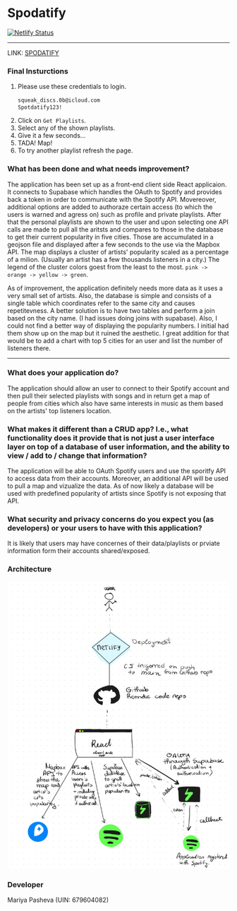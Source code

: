 # Spodatify

[![Netlify Status](https://api.netlify.com/api/v1/badges/ea87ce8f-b21a-46be-b61c-18bed66891fc/deploy-status)](https://app.netlify.com/sites/snazzy-liger-6fc261/deploys)

---
LINK: [SPODATIFY](https://snazzy-liger-6fc261.netlify.app/)


### Final Insturctions 
1. Please use these credentials to login.
    ```
    squeak_discs.0b@icloud.com
    Spotdatify123!
    ```
2. Click on `Get Playlists`.
3. Select any of the shown playlists.
4. Give it a few seconds...
5. TADA! Map!
6. To try another playlist refresh the page.

### What has been done and what needs improvement?
The application has been set up as a front-end client side React applicaion. It connects to Supabase which handles the OAuth to Spotify and provides back a token in order to communicate with the Spotify API. Movereover, additional options are added to authoraze certain access (to which the users is warned and agress on) such as profile and private playlists. After that the personal playlists are shown to the user and upon selecting one API calls are made to pull all the aritsts and compares to those in the database to get their current popularity in five cities. Those are accumulated in a geojson file and displayed after a few seconds to the use via the Mapbox API. The map displays a cluster of artists' popularity scaled as a percentage of a milion. (Usually an artist has a few thousands listeners in a city.) The legend of the cluster colors goest from the least to the most.  `pink ->  orange -> yellow -> green`.

As of improvement, the application definitely needs more data as it uses a very small set of artists. Also, the database is simple and consists of a single table which coordinates refer to the same city and causes repetitevness. A better solution is to have two tables and perform a join based on the city name. (I had issues doing joins with supabase). Also, I could not find a better way of displaying the popularity numbers. I initial had them show up on the map but it ruined the aesthetic. I great addition for that would be to add a chart with top 5 cities for an user and list the number of listeners there.

---
### What does your application do?
The application should allow an user to connect to their Spotify account and then pull their selected playlists with songs and in return get a map of people from cities which also have same interests in music as them based on the artists' top listeners location. 

### What makes it different than a CRUD app? I.e., what functionality does it provide that is not just a user interface layer on top of a database of user information, and the ability to view / add to / change that information?
The application will be able to OAuth Spotify users and use the sporitfy API to access data from their accounts. Moreover, an additional API will be used to pull a map and vizualize the data. As of now likely a database will be used with predefined popularity of artists since Spotify is not exposing that API. 

### What security and privacy concerns do you expect you (as developers) or your users to have with this application?
It is likely that users may have concernes of their data/playlists or prviate information form their accounts shared/exposed. 

### Architecture
![Architecture](./img/Spodatify.jpg)

### Developer
Mariya Pasheva (UIN: 679604082)